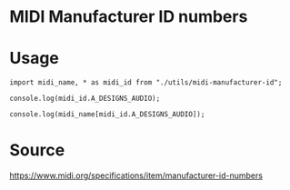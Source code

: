 # MIDI Manufacturer ID numbers

# Usage

    import midi_name, * as midi_id from "./utils/midi-manufacturer-id";
    
    console.log(midi_id.A_DESIGNS_AUDIO);
    
    console.log(midi_name[midi_id.A_DESIGNS_AUDIO]);

# Source

https://www.midi.org/specifications/item/manufacturer-id-numbers
